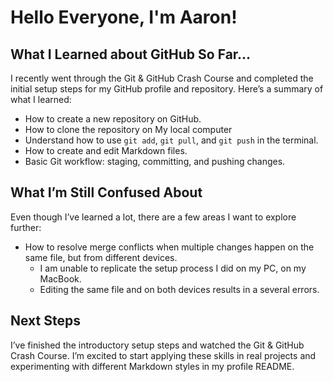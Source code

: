 # Hello Everyone, I'm Aaron!  

## **What I Learned about GitHub So Far...** 

I recently went through the Git & GitHub Crash Course and completed the initial setup steps for my GitHub profile and repository. Here’s a summary of what I learned:  
- How to create a new repository on GitHub.  
- How to clone the repository on My local computer
- Understand how to use `git add`, `git pull`, and `git push` in the terminal.  
- How to create and edit Markdown files.  
- Basic Git workflow: staging, committing, and pushing changes.  
 

## **What I’m Still Confused About**

Even though I’ve learned a lot, there are a few areas I want to explore further:
- How to resolve merge conflicts when multiple changes happen on the same file, but from different devices.  
  - I am unable to replicate the setup process I did on my PC, on my MacBook.
  - Editing the same file and on both devices results in a several errors.

## **Next Steps**  

I’ve finished the introductory setup steps and watched the Git & GitHub Crash Course. 
I’m excited to start applying these skills in real projects and experimenting with different Markdown styles in my profile README.  




